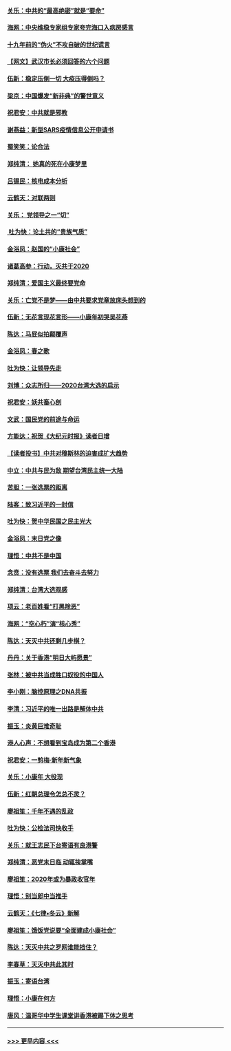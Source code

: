 #### [关乐：中共的“最高绝密”就是“要命”](../pages/nsc993/n11816946.md?t=01241101) 
#### [海网：中央维稳专家组专家夸完海口入病房感言](../pages/nsc993/n11815138.md?t=01241101) 
#### [十九年前的“伪火”不攻自破的世纪谎言](../pages/nsc993/n11813238.md?t=01241101) 
#### [【网文】武汉市长必须回答的六个问题](../pages/nsc993/n11813848.md?t=01241101) 
#### [伍新：稳定压倒一切 大疫压得倒吗？](../pages/nsc993/n11812634.md?t=01241101) 
#### [梁京：中国爆发“新非典”的警世意义](../pages/nsc993/n11812554.md?t=01241101) 
#### [祝君安：中共就是邪教](../pages/nsc993/n11812431.md?t=01241101) 
#### [谢燕益：新型SARS疫情信息公开申请书](../pages/nsc993/n11808840.md?t=01241101) 
#### [蜀笑笑：论合法](../pages/nsc993/n11808064.md?t=01241101) 
#### [郑纯清： 她真的死在小康梦里](../pages/nsc993/n11806623.md?t=01241101) 
#### [吕锡民：核电成本分析](../pages/nsc993/n11806284.md?t=01241101) 
#### [云鹤天：对联两则](../pages/nsc993/n11805957.md?t=01241101) 
#### [关乐： 党领导之一“切”](../pages/nsc993/n11804505.md?t=01241101) 
#### [ 吐为快：论土共的“贵族气质”](../pages/nsc993/n11804490.md?t=01241101) 
#### [金浴凤：赵国的“小康社会”](../pages/nsc993/n11804452.md?t=01241101) 
#### [诸葛高参：行动，灭共于2020](../pages/nsc993/n11804120.md?t=01241101) 
#### [郑纯清：爱国主义最终要党命](../pages/nsc993/n11802197.md?t=01241101) 
#### [关乐：亡党不是梦——由中共要求党章放床头想到的](../pages/nsc993/n11802156.md?t=01241101) 
#### [伍新：无花言现花言形——小康年初哭吴花燕](../pages/nsc993/n11800044.md?t=01241101) 
#### [陈达：马屁似拍颠覆声](../pages/nsc993/n11800010.md?t=01241101) 
#### [金浴凤：春之歌](../pages/nsc993/n11797687.md?t=01241101) 
#### [吐为快：让领导先走](../pages/nsc993/n11797512.md?t=01241101) 
#### [刘博：众志所归——2020台湾大选的启示](../pages/nsc993/n11796878.md?t=01241101) 
#### [祝君安：妖共畜心剖](../pages/nsc993/n11794273.md?t=01241101) 
#### [文武：国民党的前途与命运](../pages/nsc993/n11794198.md?t=01241101) 
#### [方能达：祝贺《大纪元时报》读者日增](../pages/nsc993/n11793807.md?t=01241101) 
#### [【读者投书】中共对穆斯林的迫害成扩大趋势](../pages/nsc993/n11791371.md?t=01241101) 
#### [中立：中共与民为敌 期望台湾民主统一大陆](../pages/nsc993/n11790392.md?t=01241101) 
#### [苦胆：一张选票的距离](../pages/nsc993/n11788914.md?t=01241101) 
#### [陆客：致习近平的一封信](../pages/nsc993/n11788867.md?t=01241101) 
#### [吐为快：贺中华民国之民主光大](../pages/nsc993/n11788618.md?t=01241101) 
#### [金浴凤：末日党之像](../pages/nsc993/n11787475.md?t=01241101) 
#### [理悟：中共不是中国](../pages/nsc993/n11787463.md?t=01241101) 
#### [念贲：没有选票  我们去奋斗去努力](../pages/nsc993/n11787398.md?t=01241101) 
#### [郑纯清：台湾大选观感](../pages/nsc993/n11786210.md?t=01241101) 
#### [项云：老百姓看“打黑除恶”](../pages/nsc993/n11785398.md?t=01241101) 
#### [海网：“空心朽”演“核心秀”](../pages/nsc993/n11783874.md?t=01241101) 
#### [陈达：天灭中共还剩几步棋？](../pages/nsc993/n11783719.md?t=01241101) 
#### [丹丹：关于香港“明日大屿愿景”](../pages/nsc993/n11783273.md?t=01241101) 
#### [张林：被中共当成牲口奴役的中国人](../pages/nsc993/n11782397.md?t=01241101) 
#### [李小刚：脑控原理之DNA共振](../pages/nsc993/n11780962.md?t=01241101) 
#### [李清：习近平的唯一出路是解体中共](../pages/nsc993/n11780866.md?t=01241101) 
#### [振玉：炎黄巨难奇耻](../pages/nsc993/n11779632.md?t=01241101) 
#### [港人心声：不想看到宝岛成为第二个香港](../pages/nsc993/n11778817.md?t=01241101) 
#### [祝君安：一剪梅‧新年新气象](../pages/nsc993/n11776340.md?t=01241101) 
#### [关乐：小康年 大役现](../pages/nsc993/n11774213.md?t=01241101) 
#### [伍新：红朝总理令怎总不灵？](../pages/nsc993/n11770813.md?t=01241101) 
#### [廖祖笙：千年不遇的乱政](../pages/nsc993/n11770373.md?t=01241101) 
#### [吐为快：公检法司快收手](../pages/nsc993/n11770359.md?t=01241101) 
#### [关乐：就王志民下台寄语有良港警](../pages/nsc993/n11769903.md?t=01241101) 
#### [郑纯清：恶党末日临 动辄挨掌嘴](../pages/nsc993/n11769356.md?t=01241101) 
#### [廖祖笙：2020年或为暴政收官年](../pages/nsc993/n11768216.md?t=01241101) 
#### [理悟：别当郎中当推手](../pages/nsc993/n11768243.md?t=01241101) 
#### [云鹤天：《七律▪冬云》新解](../pages/nsc993/n11768204.md?t=01241101) 
#### [廖祖笙：饿饭党说要“全面建成小康社会”](../pages/nsc993/n11767482.md?t=01241101) 
#### [陈达：天灭中共之罗网谁能挡住？](../pages/nsc993/n11767465.md?t=01241101) 
#### [李春草：天灭中共此其时](../pages/nsc993/n11767452.md?t=01241101) 
#### [振玉：寄语台湾](../pages/nsc993/n11767432.md?t=01241101) 
#### [理悟：小康在何方](../pages/nsc993/n11767394.md?t=01241101) 
#### [唐风：温哥华中学生课堂讲香港被踢下体之思考](../pages/nsc993/n11766848.md?t=01241101) 

----
#### [ >>> 更早内容 <<< ](../indexes/nsc993-earlier.md)
